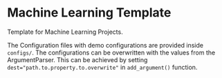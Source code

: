 # Machine Learning Template

Template for Machine Learning Projects.

The Configuration files with demo configurations are provided inside `configs/`.
The configurations can be overwritten with the values from the ArgumentParser.
This can be achieved by setting `dest="path.to.property.to.overwrite"` in `add_argument()`
function.
